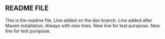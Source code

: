## README FILE ##
This is the readme file.
Line added on the dev branch.
Line added after Maven installation.
Always with new lines.
New line for test purspose.
New line for test purspose.
